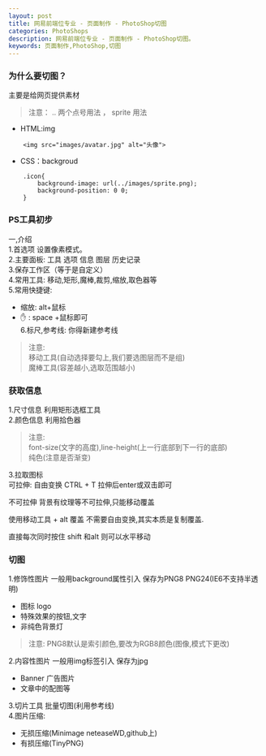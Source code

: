 ```yaml
---
layout: post
title: 网易前端位专业 - 页面制作 - PhotoShop切图
categories: PhotoShops
description: 网易前端位专业 - 页面制作 - PhotoShop切图。
keywords: 页面制作,PhotoShop,切图
---
```


### 为什么要切图？
主要是给网页提供素材
> 注意： .. 两个点号用法 ， sprite 用法 

- HTML:img

```
	<img src="images/avatar.jpg" alt="头像">
```
- CSS：backgroud

```
	.icon{
		background-image: url(../images/sprite.png);
		background-position: 0 0;
	}	
```

### PS工具初步   
一,介绍  
1.首选项 设置像素模式。  
2.主要面板: 工具 选项 信息 图层 历史记录  
3.保存工作区（等于是自定义）  
4.常用工具: 移动,矩形,魔棒,裁剪,缩放,取色器等  
5.常用快捷键:  
- 缩放: alt+鼠标  
- ✋ : space +鼠标即可  
6.标尺,参考线: 你得新建参考线
> 注意:   
> 移动工具(自动选择要勾上,我们要选图层而不是组)  
> 魔棒工具(容差越小,选取范围越小) 

### 获取信息
1.尺寸信息 利用矩形选框工具  
2.颜色信息 利用拾色器
> 注意:  
> font-size(文字的高度),line-height(上一行底部到下一行的底部)  
> 纯色(注意是否渐变)

3.拉取图标  
可拉伸: 自由变换 CTRL + T  拉伸后enter或双击即可

不可拉伸 背景有纹理等不可拉伸,只能移动覆盖

使用移动工具 + alt 覆盖 不需要自由变换,其实本质是复制覆盖.

直接每次同时按住 shift 和alt 则可以水平移动


### 切图
1.修饰性图片 一般用background属性引入 保存为PNG8 PNG24(IE6不支持半透明)

- 图标 logo
- 特殊效果的按钮,文字
- 非纯色背景灯  

> 注意: PNG8默认是索引颜色,要改为RGB8颜色(图像,模式下更改)

2.内容性图片 一般用img标签引入  保存为jpg

- Banner 广告图片
- 文章中的配图等

3.切片工具 批量切图(利用参考线)  
4.图片压缩:

- 无损压缩(Minimage neteaseWD,github上)
- 有损压缩(TinyPNG)









